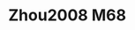 <a name="material" />

# Zhou2008 M68
<script type="application/ld+json">
  {
    "@context": "https://schema.org/",
    "@type": "ChemicalSubstance",
    "http://purl.org/dc/terms/conformsTo":
      {
        "@type": "CreativeWork",
        "@id": "https://bioschemas.org/profiles/ChemicalSubstance/0.4-RELEASE/"
      },
    "@id": "https://egonw.github.io/nanowiki/nanowiki280.html#material",
    "name": "Zhou2008 M68",
    "sameAs: "http://127.0.0.1/mediawiki/index.php/Special:URIResolver/Zhou2008_M68"
  }
</script>

